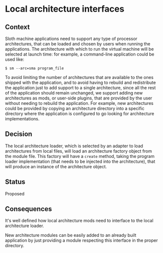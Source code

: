 # Local architecture interfaces

## Context

Sloth machine applications need to support any type of processor architectures, that can be loaded and chosen by users when running the applications. The architecture with which to run the virtual machine will be selected at launch time: for example, a command-line application could be used like:
```
$ sm --arc=sma program_file
```

To avoid limiting the number of architectures that are available to the ones shipped with the application, and to avoid having to rebuild and redistribute the application just to add support to a single architecture, since all the rest of the application should remain unchanged, we support adding new architectures as mods, or user-side plugins, that are provided by the user without needing to rebuild the application. For example, new architectures could be provided by copying an architecture directory into a specific directory where the application is configured to go looking for architecture implementations.


## Decision

The local architecture loader, which is selected by an adapter to load architectures from local files, will load an architecture factory object from the module file. This factory will have a `create` method, taking the program loader implementation (that needs to be injected into the architecture), that will produce an instance of the architecture object.


## Status

Proposed


## Consequences

It's well defined how local architecture mods need to interface to the local architecture loader.

New architecture modules can be easily added to an already built application by just providing a module respecting this interface in the proper directory.
